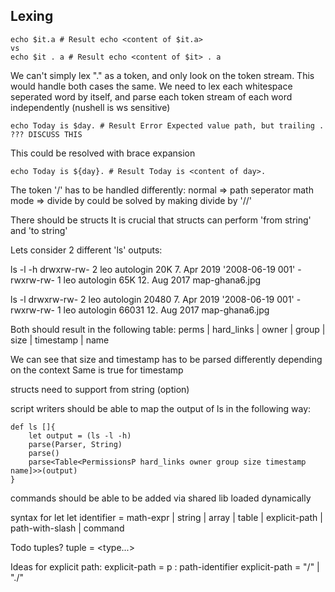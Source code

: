 ## Lexing

```nu
echo $it.a # Result echo <content of $it.a>
vs
echo $it . a # Result echo <content of $it> . a
```
We can't simply lex "." as a token, and only look on the token stream. This would handle both cases the same. We need to lex each whitespace seperated word by itself, and parse each token stream of each word independently (nushell is ws sensitive)

```nu
echo Today is $day. # Result Error Expected value path, but trailing . ??? DISCUSS THIS
```
This could be resolved with brace expansion 
```nu
echo Today is ${day}. # Result Today is <content of day>.
```

The token '/' has to be handled differently:
    normal => path seperator
    math mode => divide by
could be solved by making divide by '//'


There should be structs It is crucial that structs can perform 'from string' and 'to string'


Lets consider 2 different 'ls' outputs: 

ls -l -h
drwxrw-rw- 2 leo autologin 20K  7. Apr 2019  '2008-06-19 001'
-rwxrw-rw- 1 leo autologin 65K 12. Aug 2017   map-ghana6.jpg

ls -l
drwxrw-rw- 2 leo autologin 20480  7. Apr 2019  '2008-06-19 001'
-rwxrw-rw- 1 leo autologin 66031 12. Aug 2017   map-ghana6.jpg

Both should result in the following table:
perms | hard_links | owner | group | size | timestamp | name

We can see that size and timestamp has to be parsed differently depending on the context
Same is true for timestamp

structs need to support
from string (option<format>)

script writers should be able to map the output of ls in the following way:
```
def ls []{
    let output = (ls -l -h)
    parse(Parser, String)
    parse()
    parse<Table<PermissionsP hard_links owner group size timestamp name]>>(output)
}
```
commands should be able to be added via shared lib loaded dynamically

syntax for let
let identifier = math-expr | string | array | table | explicit-path | path-with-slash | command

Todo tuples? 
tuple = <type...>

Ideas for explicit path:
explicit-path = p : path-identifier
explicit-path = "/" | "./" 



